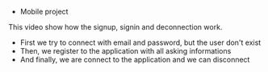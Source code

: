 * Mobile project

This video show how the signup, signin and deconnection work. 
* First we try to connect with email and password, but the user don't exist 
* Then, we register to the application with all asking informations
* And finally, we are connect to the application and we can disconnect 
